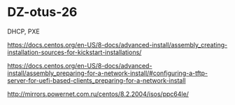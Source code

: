 # DZ-otus-26
DHCP, PXE


https://docs.centos.org/en-US/8-docs/advanced-install/assembly_creating-installation-sources-for-kickstart-installations/


https://docs.centos.org/en-US/8-docs/advanced-install/assembly_preparing-for-a-network-install/#configuring-a-tftp-server-for-uefi-based-clients_preparing-for-a-network-install


http://mirrors.powernet.com.ru/centos/8.2.2004/isos/ppc64le/
